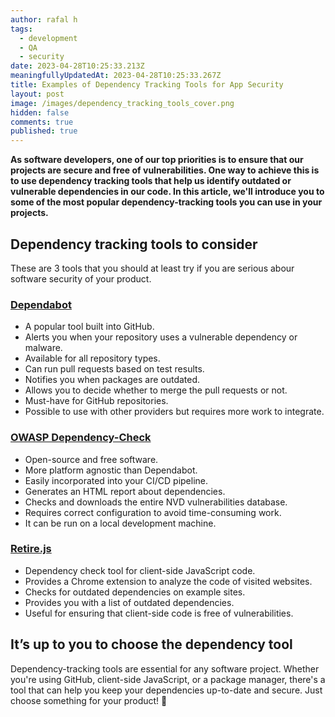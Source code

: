 ```yaml
---
author: rafal h
tags:
  - development
  - QA
  - security
date: 2023-04-28T10:25:33.213Z
meaningfullyUpdatedAt: 2023-04-28T10:25:33.267Z
title: Examples of Dependency Tracking Tools for App Security
layout: post
image: /images/dependency_tracking_tools_cover.png
hidden: false
comments: true
published: true
---
```

**As software developers, one of our top priorities is to ensure that our projects are secure and free of vulnerabilities. One way to achieve this is to use dependency tracking tools that help us identify outdated or vulnerable dependencies in our code. In this article, we'll introduce you to some of the most popular dependency-tracking tools you can use in your projects.**

<EbookDynamic sectionTitle='Are you concerned about the security of your software? You need this free ebook' ebookName='25-Tools-And-Extra-Tactics-For-App-Security-Ebook.pdf' ebookDescription='Your software is the backbone of your business. Do not leave its security to chance!'  ebookUrl='undefined'  ebookImage='/images/cover_ebook_security.png' ebookAlt='ebook security cover' />

## Dependency tracking tools to consider

These are 3 tools that you should at least try if you are serious abour software security of your product.

### [Dependabot](https://docs.github.com/en/code-security/dependabot)

* A popular tool built into GitHub.
* Alerts you when your repository uses a vulnerable dependency or malware.
* Available for all repository types.
* Can run pull requests based on test results.
* Notifies you when packages are outdated.
* Allows you to decide whether to merge the pull requests or not.
* Must-have for GitHub repositories.
* Possible to use with other providers but requires more work to integrate.

### [OWASP Dependency-Check](https://owasp.org/www-project-dependency-check/)

* Open-source and free software.
* More platform agnostic than Dependabot.
* Easily incorporated into your CI/CD pipeline.
* Generates an HTML report about dependencies.
* Checks and downloads the entire NVD vulnerabilities database.
* Requires correct configuration to avoid time-consuming work.
* It can be run on a local development machine.

### [Retire.js](https://retirejs.github.io/retire.js/)

* Dependency check tool for client-side JavaScript code.
* Provides a Chrome extension to analyze the code of visited websites.
* Checks for outdated dependencies on example sites.
* Provides you with a list of outdated dependencies.
* Useful for ensuring that client-side code is free of vulnerabilities.

## It’s up to you to choose the dependency tool

Dependency-tracking tools are essential for any software project. Whether you're using GitHub, client-side JavaScript, or a package manager, there's a tool that can help you keep your dependencies up-to-date and secure. Just choose something for your product! 🙂

<EbookDynamic sectionTitle='Ready to take your app security to the next level?' ebookName='25-Tools-And-Extra-Tactics-For-App-Security-Ebook.pdf' ebookDescription='Discover the tools and tactics you need to keep your app secure with our free ebook, "25 Tools & Extra Tactics For App Security." '  ebookUrl='undefined'  ebookImage='/images/cover_ebook_security.png' ebookAlt='ebook security cover' />